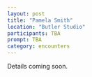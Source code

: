 ```yaml
---
layout: post
title: "Pamela Smith"
location: "Butler Studio"
participants: TBA
prompt: TBA
category: encounters
---
```


Details coming soon.